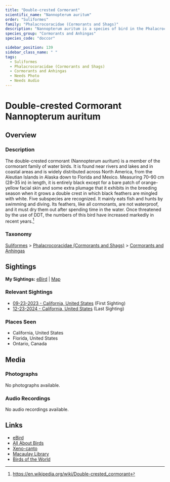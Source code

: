 ```yaml
---
title: "Double-crested Cormorant"
scientific_name: "Nannopterum auritum"
order: "Suliformes"
family: "Phalacrocoracidae (Cormorants and Shags)"
description: "Nannopterum auritum is a species of bird in the Phalacrocoracidae (Cormorants and Shags) family. It has been observed 39 times."
species_group: "Cormorants and Anhingas"
species_code: "doccor"

sidebar_position: 139
sidebar_class_name: " "
tags: 
  - Suliformes
  - Phalacrocoracidae (Cormorants and Shags)
  - Cormorants and Anhingas
  - Needs Photo
  - Needs Audio
---
```


# Double-crested Cormorant <span className='sci_name'>Nannopterum auritum</span>

## Overview

### Description
The double-crested cormorant (Nannopterum auritum) is a member of the cormorant family of water birds. It is found near rivers and lakes and in coastal areas and is widely distributed across North America, from the Aleutian Islands in Alaska down to Florida and Mexico. Measuring 70–90 cm (28–35 in) in length, it is entirely black except for a bare patch of orange-yellow facial skin and some extra plumage that it exhibits in the breeding season when it grows a double crest in which black feathers are mingled with white. Five subspecies are recognized. It mainly eats fish and hunts by swimming and diving. Its feathers, like all cormorants, are not waterproof, and it must dry them out after spending time in the water. Once threatened by the use of DDT, the numbers of this bird have increased markedly in recent years.[^1]

[^1]: https://en.wikipedia.org/wiki/Double-crested_cormorant

### Taxonomy
[Suliformes](/tags/suliformes) > [Phalacrocoracidae (Cormorants and Shags)](/tags/phalacrocoracidae-cormorants-and-shags) > [Cormorants and Anhingas](/tags/cormorants-and-anhingas)


## Sightings

**My Sightings:** [eBird](https://ebird.org/lifelist?r=world&time=life&spp=doccor) | [Map](/map?species_code=doccor)

### Relevant Sightings

* [09-23-2023 - California, United States](https://ebird.org/checklist/S150584251) (First Sighting)
* [12-23-2024 - California, United States](https://ebird.org/checklist/S206318000) (Last Sighting)

### Places Seen

* California, United States
* Florida, United States
* Ontario, Canada



## Media
### Photographs
No photographs available.

### Audio Recordings
No audio recordings available.

## Links
* [eBird](https://ebird.org/species/doccor) 
* [All About Birds](https://www.allaboutbirds.org/guide/doccor) 
* [Xeno-canto](https://www.xeno-canto.org/species/nannopterum-auritum) 
* [Macaulay Library](https://search.macaulaylibrary.org/catalog?taxonCode=doccor&sort=rating_rank_desc)
* [Birds of the World](https://birdsoftheworld.org/bow/species/doccor)
